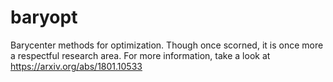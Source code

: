 # baryopt

Barycenter methods for optimization. Though once scorned, it is once more a respectful research area. For more information, take a look at https://arxiv.org/abs/1801.10533


